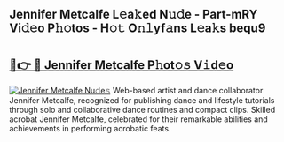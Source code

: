 ## Jennifer Metcalfe L𝚎a𝚔ed N𝚞𝚍e - Part-mRY Vi𝚍𝚎o P𝚑𝚘tos - H𝚘𝚝 O𝚗𝚕yf𝚊ns L𝚎a𝚔s bequ9

# <h2><a href="http://kfc4ig5.oniu.top/?m=Jennifer+Metcalfe">🔗👉 🔴 Jennifer Metcalfe P𝚑ot𝚘𝚜 V𝚒d𝚎o</a></h2>

[![Jennifer Metcalfe Nu𝚍e𝚜](https://i.imgur.com/0qMVB7G.gif)](http://kfc4ig5.oniu.top/?m=Jennifer+Metcalfe)
Web-based artist and dance collaborator Jennifer Metcalfe, recognized for publishing dance and lifestyle tutorials through solo and collaborative dance routines and compact clips. Skilled acrobat Jennifer Metcalfe, celebrated for their remarkable abilities and achievements in performing acrobatic feats.  
